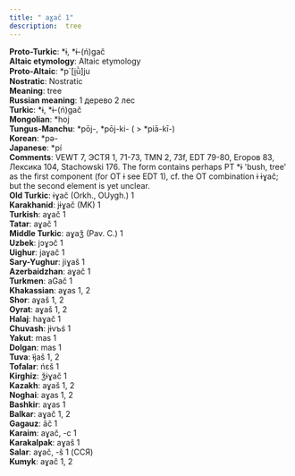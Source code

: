 ```yaml
---
title: " aɣač 1"
description:  tree
---
```


<strong>Proto-Turkic</strong>:  *ɨ, *ɨ-(ń)gač<br>
<strong>Altaic etymology</strong>:  Altaic etymology<br>
<strong> Proto-Altaic</strong>:  *p`[i̯ū̀]ju<br>
<strong>Nostratic</strong>:  Nostratic<br>
<strong>Meaning</strong>:  tree<br>
<strong>Russian meaning</strong>:  1 дерево 2 лес<br>
<strong>Turkic</strong>:  *ɨ, *ɨ-(ń)gač<br>
<strong>Mongolian</strong>:  *hoj<br>
<strong>Tungus-Manchu</strong>:  *pōj-, *pōj-ki- ( > *piā-kī-)<br>
<strong>Korean</strong>:  *pǝ-<br>
<strong>Japanese</strong>:  *pí<br>
<strong>Comments</strong>:  VEWT 7, ЭСТЯ 1, 71-73, TMN 2, 73f, EDT 79-80, Егоров 83, Лексика 104, Stachowski 176. The form contains perhaps PT *ɨ 'bush, tree' as the first component (for OT ɨ see EDT 1), cf. the OT combination ɨ ɨɣač; but the second element is yet unclear.<br>
<strong>Old Turkic</strong>:  ɨɣač (Orkh., OUygh.) 1<br>
<strong>Karakhanid</strong>:  jɨɣač (MK) 1<br>
<strong>Turkish</strong>:  aɣač 1<br>
<strong>Tatar</strong>:  aɣač 1<br>
<strong>Middle Turkic</strong>:  aɣaǯ (Pav. C.) 1<br>
<strong>Uzbek</strong>:  jɔɣɔč 1<br>
<strong>Uighur</strong>:  jaɣač 1<br>
<strong>Sary-Yughur</strong>:  jiɣaš 1<br>
<strong>Azerbaidzhan</strong>:  aɣač 1<br>
<strong>Turkmen</strong>:  aGač 1<br>
<strong>Khakassian</strong>:  aɣas 1, 2<br>
<strong>Shor</strong>:  aɣaš 1, 2<br>
<strong>Oyrat</strong>:  aɣaš 1, 2<br>
<strong>Halaj</strong>:  haɣač 1<br>
<strong>Chuvash</strong>:  jɨvъś 1<br>
<strong>Yakut</strong>:  mas 1<br>
<strong>Dolgan</strong>:  mas 1<br>
<strong>Tuva</strong>:  ɨ̃jaš 1, 2<br>
<strong>Tofalar</strong>:  ńɛš 1<br>
<strong>Kirghiz</strong>:  ǯɨɣač 1<br>
<strong>Kazakh</strong>:  aɣaš 1, 2<br>
<strong>Noghai</strong>:  aɣas 1, 2<br>
<strong>Bashkir</strong>:  aɣas 1<br>
<strong>Balkar</strong>:  aɣač 1, 2<br>
<strong>Gagauz</strong>:  āč 1<br>
<strong>Karaim</strong>:  aɣač, -c 1<br>
<strong>Karakalpak</strong>:  aɣaš 1<br>
<strong>Salar</strong>:  aɣač, -š 1 (ССЯ)<br>
<strong>Kumyk</strong>:  aɣač 1, 2<br>


